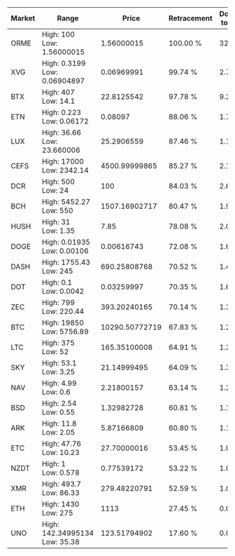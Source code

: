 | Market | Range | Price| Retracement | Doubles to 50% |
| --- | --- | --- | --- | --- |
| ORME | High: 100<br />Low: 1.56000015 | 1.56000015 | 100.00 % | 32.55 |
| XVG | High: 0.3199<br />Low: 0.06904897 | 0.06969991 | 99.74 % | 2.79 |
| BTX | High: 407<br />Low: 14.1 | 22.8125542 | 97.78 % | 9.23 |
| ETN | High: 0.223<br />Low: 0.06172 | 0.08097 | 88.06 % | 1.76 |
| LUX | High: 36.66<br />Low: 23.660006 | 25.2906559 | 87.46 % | 1.19 |
| CEFS | High: 17000<br />Low: 2342.14 | 4500.99999865 | 85.27 % | 2.15 |
| DCR | High: 500<br />Low: 24 | 100 | 84.03 % | 2.62 |
| BCH | High: 5452.27<br />Low: 550 | 1507.16902717 | 80.47 % | 1.99 |
| HUSH | High: 31<br />Low: 1.35 | 7.85 | 78.08 % | 2.06 |
| DOGE | High: 0.01935<br />Low: 0.00106 | 0.00616743 | 72.08 % | 1.65 |
| DASH | High: 1755.43<br />Low: 245 | 690.25808768 | 70.52 % | 1.45 |
| DOT | High: 0.1<br />Low: 0.0042 | 0.03259997 | 70.35 % | 1.60 |
| ZEC | High: 799<br />Low: 220.44 | 393.20240165 | 70.14 % | 1.30 |
| BTC | High: 19850<br />Low: 5756.89 | 10290.50772719 | 67.83 % | 1.24 |
| LTC | High: 375<br />Low: 52 | 165.35100008 | 64.91 % | 1.29 |
| SKY | High: 53.1<br />Low: 3.25 | 21.14999495 | 64.09 % | 1.33 |
| NAV | High: 4.99<br />Low: 0.6 | 2.21800157 | 63.14 % | 1.26 |
| BSD | High: 2.54<br />Low: 0.55 | 1.32982728 | 60.81 % | 1.16 |
| ARK | High: 11.8<br />Low: 2.05 | 5.87166809 | 60.80 % | 1.18 |
| ETC | High: 47.76<br />Low: 10.23 | 27.70000016 | 53.45 % | 1.05 |
| NZDT | High: 1<br />Low: 0.578 | 0.77539172 | 53.22 % | 1.02 |
| XMR | High: 493.7<br />Low: 86.33 | 279.48220791 | 52.59 % | 1.04 |
| ETH | High: 1430<br />Low: 275 | 1113 | 27.45 % | 0.00 |
| UNO | High: 142.34995134<br />Low: 35.38 | 123.51794902 | 17.60 % | 0.00 |
